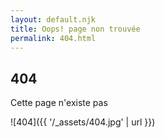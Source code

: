 ```yaml
---
layout: default.njk
title: Oops! page non trouvée
permalink: 404.html
---
```


## 404

Cette page n'existe pas

![404]({{ '/_assets/404.jpg' | url }})